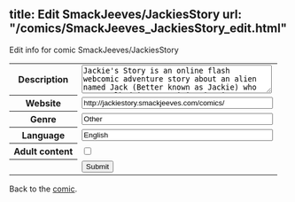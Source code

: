 title: Edit SmackJeeves/JackiesStory
url: "/comics/SmackJeeves_JackiesStory_edit.html"
---
Edit info for comic SmackJeeves/JackiesStory

<form name="comic" action="http://gaepostmail.appspot.com/comic/" method="post">
<table class="comicinfo">
<tr>
<th>Description</th><td><textarea name="description" cols="40" rows="3">Jackie's Story is an online flash webcomic adventure story about an alien named Jack (Better known as Jackie) who gets talked into participating in something that she hopes will bring back her dead brother. For the animated version: http://jackiestory.weebly.com/index.html</textarea></td>
</tr>
<tr>
<th>Website</th><td><input type="text" name="url" value="http://jackiestory.smackjeeves.com/comics/" size="40"/></td>
</tr>
<tr>
<th>Genre</th><td><input type="text" name="genre" value="Other" size="40"/></td>
</tr>
<tr>
<th>Language</th><td><input type="text" name="language" value="English" size="40"/></td>
</tr>
<tr>
<th>Adult content</th><td><input type="checkbox" name="adult" value="adult" /></td>
</tr>
<tr>
<th></th><td>
<input type="hidden" name="comic" value="SmackJeeves_JackiesStory" />
<input type="submit" name="submit" value="Submit" />
</td>
</tr>
</table>
</form>

Back to the [comic](SmackJeeves_JackiesStory.html).
